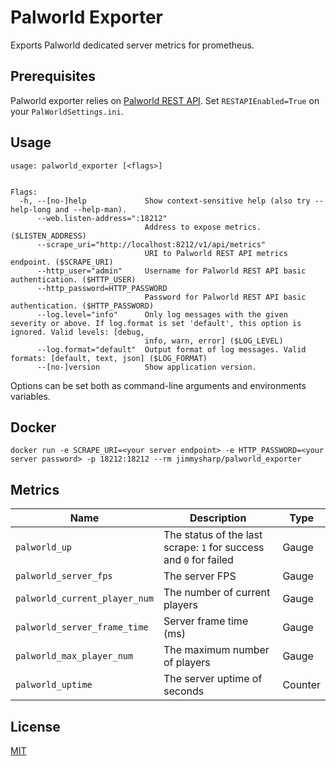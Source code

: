 # Palworld Exporter

Exports Palworld dedicated server metrics for prometheus.

## Prerequisites

Palworld exporter relies on [Palworld REST API](https://tech.palworldgame.com/ja/category/rest-api).
Set `RESTAPIEnabled=True` on your `PalWorldSettings.ini`.

## Usage

```
usage: palworld_exporter [<flags>]


Flags:
  -h, --[no-]help             Show context-sensitive help (also try --help-long and --help-man).
      --web.listen-address=":18212"  
                              Address to expose metrics. ($LISTEN_ADDRESS)
      --scrape_uri="http://localhost:8212/v1/api/metrics"  
                              URI to Palworld REST API metrics endpoint. ($SCRAPE_URI)
      --http_user="admin"     Username for Palworld REST API basic authentication. ($HTTP_USER)
      --http_password=HTTP_PASSWORD  
                              Password for Palworld REST API basic authentication. ($HTTP_PASSWORD)
      --log.level="info"      Only log messages with the given severity or above. If log.format is set 'default', this option is ignored. Valid levels: [debug,
                              info, warn, error] ($LOG_LEVEL)
      --log.format="default"  Output format of log messages. Valid formats: [default, text, json] ($LOG_FORMAT)
      --[no-]version          Show application version.
```

Options can be set both as command-line arguments and environments variables.

## Docker

```
docker run -e SCRAPE_URI=<your server endpoint> -e HTTP_PASSWORD=<your server password> -p 18212:18212 --rm jimmysharp/palworld_exporter
```

## Metrics

|Name|Description|Type|
|---|---|---|
|`palworld_up`|The status of the last scrape: `1` for success and `0` for failed|Gauge|
|`palworld_server_fps`|The server FPS|Gauge|
|`palworld_current_player_num`|The number of current players|Gauge|
|`palworld_server_frame_time`|Server frame time (ms)|Gauge|
|`palworld_max_player_num`|The maximum number of players|Gauge|
|`palworld_uptime`|The server uptime of seconds|Counter|

## License

[MIT](./LICENSE)